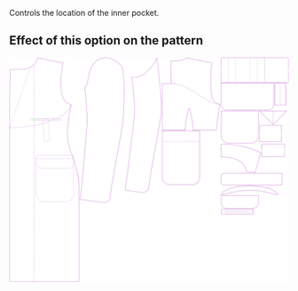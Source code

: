Controls the location of the inner pocket.

## Effect of this option on the pattern

![This image shows the effect of this option by superimposing several variants that have a different value for this option](carlton_innerpocketplacement_sample.svg "Effect of this option on the pattern")
